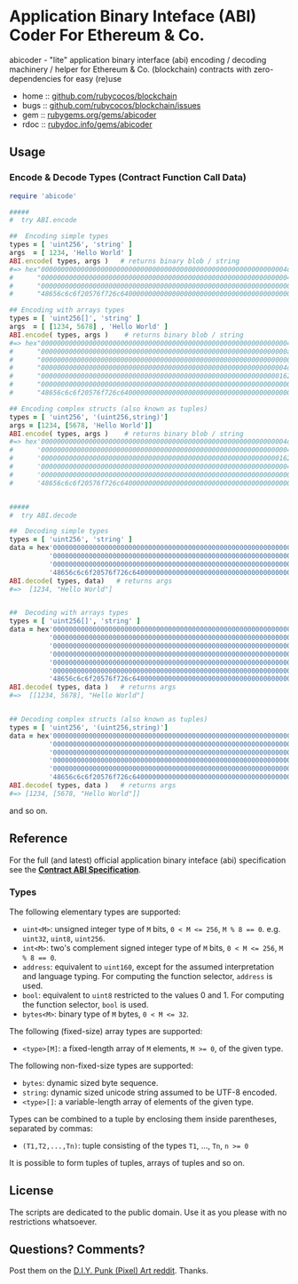#  Application Binary Inteface (ABI) Coder For Ethereum & Co.

abicoder - "lite" application binary interface (abi) encoding / decoding machinery / helper for Ethereum & Co. (blockchain) contracts with zero-dependencies for easy (re)use


* home  :: [github.com/rubycocos/blockchain](https://github.com/rubycocos/blockchain)
* bugs  :: [github.com/rubycocos/blockchain/issues](https://github.com/rubycocos/blockchain/issues)
* gem   :: [rubygems.org/gems/abicoder](https://rubygems.org/gems/abicoder)
* rdoc  :: [rubydoc.info/gems/abicoder](http://rubydoc.info/gems/abicoder)



## Usage


###  Encode & Decode Types (Contract Function Call Data)


``` ruby
require 'abicode'

#####
#  try ABI.encode

##  Encoding simple types
types = [ 'uint256', 'string' ]
args  = [ 1234, 'Hello World' ]
ABI.encode( types, args )   # returns binary blob / string
#=> hex"00000000000000000000000000000000000000000000000000000000000004d2"+
#      "0000000000000000000000000000000000000000000000000000000000000040"+
#      "000000000000000000000000000000000000000000000000000000000000000b"+
#      "48656c6c6f20576f726c64000000000000000000000000000000000000000000"

## Encoding with arrays types
types = [ 'uint256[]', 'string' ]
args  = [ [1234, 5678] , 'Hello World' ]
ABI.encode( types, args )    # returns binary blob / string
#=> hex"0000000000000000000000000000000000000000000000000000000000000040"+
#      "00000000000000000000000000000000000000000000000000000000000000a0"+
#      "0000000000000000000000000000000000000000000000000000000000000002"+
#      "00000000000000000000000000000000000000000000000000000000000004d2"+
#      "000000000000000000000000000000000000000000000000000000000000162e"+
#      "000000000000000000000000000000000000000000000000000000000000000b"+
#      "48656c6c6f20576f726c64000000000000000000000000000000000000000000"

## Encoding complex structs (also known as tuples)
types = [ 'uint256', '(uint256,string)']
args = [1234, [5678, 'Hello World']]
ABI.encode( types, args )    # returns binary blob / string
#=> hex'00000000000000000000000000000000000000000000000000000000000004d2'+
#      '0000000000000000000000000000000000000000000000000000000000000040'+
#      '000000000000000000000000000000000000000000000000000000000000162e'+
#      '0000000000000000000000000000000000000000000000000000000000000040'+
#      '000000000000000000000000000000000000000000000000000000000000000b'+
#      '48656c6c6f20576f726c64000000000000000000000000000000000000000000'


#####
#  try ABI.decode

##  Decoding simple types
types = [ 'uint256', 'string' ]
data = hex'00000000000000000000000000000000000000000000000000000000000004d2'+
          '0000000000000000000000000000000000000000000000000000000000000040'+
          '000000000000000000000000000000000000000000000000000000000000000b'+
          '48656c6c6f20576f726c64000000000000000000000000000000000000000000'
ABI.decode( types, data)   # returns args
#=>  [1234, "Hello World"]


##  Decoding with arrays types
types = [ 'uint256[]', 'string' ]
data = hex'0000000000000000000000000000000000000000000000000000000000000040'+
          '00000000000000000000000000000000000000000000000000000000000000a0'+
          '0000000000000000000000000000000000000000000000000000000000000002'+
          '00000000000000000000000000000000000000000000000000000000000004d2'+
          '000000000000000000000000000000000000000000000000000000000000162e'+
          '000000000000000000000000000000000000000000000000000000000000000b'+
          '48656c6c6f20576f726c64000000000000000000000000000000000000000000'
ABI.decode( types, data )   # returns args
#=>  [[1234, 5678], "Hello World"]


## Decoding complex structs (also known as tuples)
types = [ 'uint256', '(uint256,string)']
data = hex'00000000000000000000000000000000000000000000000000000000000004d2'+
          '0000000000000000000000000000000000000000000000000000000000000040'+
          '000000000000000000000000000000000000000000000000000000000000162e'+
          '0000000000000000000000000000000000000000000000000000000000000040'+
          '000000000000000000000000000000000000000000000000000000000000000b'+
          '48656c6c6f20576f726c64000000000000000000000000000000000000000000'
ABI.decode( types, data )   # returns args
#=> [1234, [5678, "Hello World"]]
```

and so on.





## Reference

For the full (and latest) official application
binary inteface (abi) specification
see the [**Contract ABI Specification**](https://docs.soliditylang.org/en/develop/abi-spec.html).


### Types

The following elementary types are supported:

- `uint<M>`: unsigned integer type of `M` bits, `0 < M <= 256`, `M % 8 == 0`. e.g. `uint32`, `uint8`, `uint256`.
- `int<M>`: two's complement signed integer type of `M` bits, `0 < M <= 256`, `M % 8 == 0`.
- `address`: equivalent to `uint160`, except for the assumed interpretation and language typing.
  For computing the function selector, `address` is used.
- `bool`: equivalent to `uint8` restricted to the values 0 and 1. For computing the function selector, `bool` is used.
- `bytes<M>`: binary type of `M` bytes, `0 < M <= 32`.


The following (fixed-size) array types are supported:

- `<type>[M]`: a fixed-length array of `M` elements, `M >= 0`, of the given type.

<!--
Note: While this ABI specification can express fixed-length arrays with zero elements,
they're not supported by the compiler.
-->

The following non-fixed-size types are supported:

- `bytes`: dynamic sized byte sequence.
- `string`: dynamic sized unicode string assumed to be UTF-8 encoded.
- `<type>[]`: a variable-length array of elements of the given type.

Types can be combined to a tuple by enclosing them inside parentheses, separated by commas:

- `(T1,T2,...,Tn)`: tuple consisting of the types `T1`, ..., `Tn`, `n >= 0`

It is possible to form tuples of tuples, arrays of tuples and so on.

<!--
It is also possible to form zero-tuples (where `n == 0`).
-->




## License

The scripts are dedicated to the public domain.
Use it as you please with no restrictions whatsoever.


## Questions? Comments?


Post them on the [D.I.Y. Punk (Pixel) Art reddit](https://old.reddit.com/r/DIYPunkArt). Thanks.


